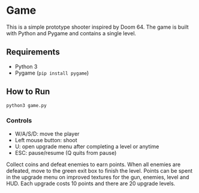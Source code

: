 # Game

This is a simple prototype shooter inspired by Doom 64. The game is built with Python and Pygame and contains a single level.

## Requirements
- Python 3
- Pygame (`pip install pygame`)

## How to Run
```bash
python3 game.py
```

### Controls
- W/A/S/D: move the player
- Left mouse button: shoot
- U: open upgrade menu after completing a level or anytime
- ESC: pause/resume (Q quits from pause)

Collect coins and defeat enemies to earn points. When all enemies are defeated, move to the green exit box to finish the level. Points can be spent in the upgrade menu on improved textures for the gun, enemies, level and HUD. Each upgrade costs 10 points and there are 20 upgrade levels.
